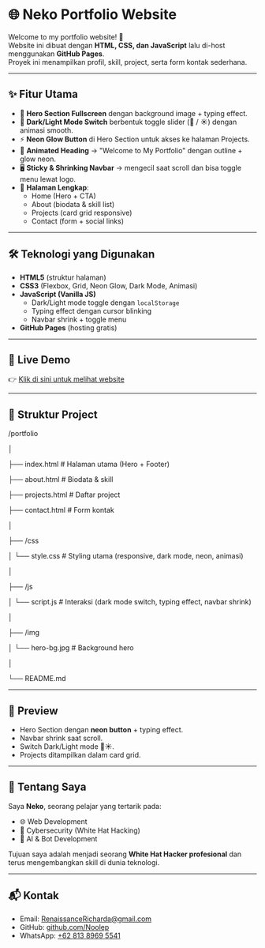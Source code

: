 # 🌐 Neko Portfolio Website

Welcome to my portfolio website! 🚀  
Website ini dibuat dengan **HTML, CSS, dan JavaScript** lalu di-host menggunakan **GitHub Pages**.  
Proyek ini menampilkan profil, skill, project, serta form kontak sederhana.

---

## ✨ Fitur Utama
- 🌟 **Hero Section Fullscreen** dengan background image + typing effect.
- 🎨 **Dark/Light Mode Switch** berbentuk toggle slider (🌙 / ☀️) dengan animasi smooth.
- ⚡ **Neon Glow Button** di Hero Section untuk akses ke halaman Projects.
- 🔮 **Animated Heading** → "Welcome to My Portfolio" dengan outline + glow neon.
- 🖥️ **Sticky & Shrinking Navbar** → mengecil saat scroll dan bisa toggle menu lewat logo.
- 📝 **Halaman Lengkap**:
  - Home (Hero + CTA)
  - About (biodata & skill list)
  - Projects (card grid responsive)
  - Contact (form + social links)

---

## 🛠️ Teknologi yang Digunakan
- **HTML5** (struktur halaman)
- **CSS3** (Flexbox, Grid, Neon Glow, Dark Mode, Animasi)
- **JavaScript (Vanilla JS)**  
  - Dark/Light mode toggle dengan `localStorage`
  - Typing effect dengan cursor blinking
  - Navbar shrink + toggle menu
- **GitHub Pages** (hosting gratis)

---

## 🚀 Live Demo
👉 [Klik di sini untuk melihat website]([https://Noolep.github.io/portfolio](https://noolep.github.io/Portfolio/))  

---

## 📂 Struktur Project
/portfolio

│

├── index.html # Halaman utama (Hero + Footer)

├── about.html # Biodata & skill

├── projects.html # Daftar project

├── contact.html # Form kontak

│

├── /css

│ └── style.css # Styling utama (responsive, dark mode, neon, animasi)

│

├── /js

│ └── script.js # Interaksi (dark mode switch, typing effect, navbar shrink)

│

├── /img

│ └── hero-bg.jpg # Background hero

│

└── README.md


---

## 📸 Preview
- Hero Section dengan **neon button** + typing effect.
- Navbar shrink saat scroll.
- Switch Dark/Light mode 🌙☀️.
- Projects ditampilkan dalam card grid.

---

## 👤 Tentang Saya
Saya **Neko**, seorang pelajar yang tertarik pada:  
- 🌐 Web Development  
- 🔐 Cybersecurity (White Hat Hacking)  
- 🤖 AI & Bot Development  

Tujuan saya adalah menjadi seorang **White Hat Hacker profesional** dan terus mengembangkan skill di dunia teknologi.

---

## 📬 Kontak
- Email: [RenaissanceRicharda@gmail.com](mailto:renaissancericharda@gmail.com)  
- GitHub: [github.com/Noolep](https://github.com/Noolep)  
- WhatsApp: [+62 813 8969 5541](https://wa.me/6281389695541)
